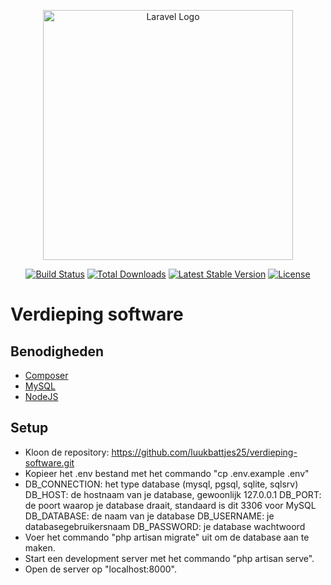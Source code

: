<p align="center"><a href="https://laravel.com" target="_blank"><img src="https://raw.githubusercontent.com/laravel/art/master/logo-lockup/5%20SVG/2%20CMYK/1%20Full%20Color/laravel-logolockup-cmyk-red.svg" width="400" alt="Laravel Logo"></a></p>

<p align="center">
<a href="https://github.com/laravel/framework/actions"><img src="https://github.com/laravel/framework/workflows/tests/badge.svg" alt="Build Status"></a>
<a href="https://packagist.org/packages/laravel/framework"><img src="https://img.shields.io/packagist/dt/laravel/framework" alt="Total Downloads"></a>
<a href="https://packagist.org/packages/laravel/framework"><img src="https://img.shields.io/packagist/v/laravel/framework" alt="Latest Stable Version"></a>
<a href="https://packagist.org/packages/laravel/framework"><img src="https://img.shields.io/packagist/l/laravel/framework" alt="License"></a>
</p>

# Verdieping software

## Benodigheden
- [Composer](https://getcomposer.org/)
- [MySQL](https://www.mysql.com/)
- [NodeJS](https://nodejs.org/en)

## Setup
-   Kloon de repository: https://github.com/luukbattjes25/verdieping-software.git
-   Kopieer het .env bestand met het commando "cp .env.example .env"
-   DB_CONNECTION: het type database (mysql, pgsql, sqlite, sqlsrv)
    DB_HOST: de hostnaam van je database, gewoonlijk 127.0.0.1
    DB_PORT: de poort waarop je database draait, standaard is dit 3306 voor MySQL
    DB_DATABASE: de naam van je database
    DB_USERNAME: je databasegebruikersnaam
    DB_PASSWORD: je database wachtwoord
-   Voer het commando "php artisan migrate" uit om de database aan te maken.
-   Start een development server met het commando "php artisan serve".
-   Open de server op "localhost:8000".

